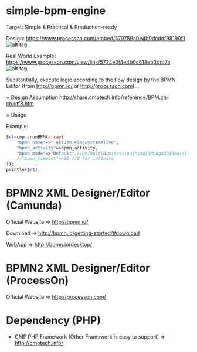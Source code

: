 # simple-bpm-engine

Target: Simple & Practical & Production-ready

Design: 
https://www.processon.com/embed/570759a0e4b0dcddf98190f1
![alt tag](https://www.processon.com/chart_image/5715ad55e4b0d89bd2587fa7.png)

Real World Example: 
https://www.processon.com/view/link/5724e3f4e4b0c618eb3dfd7a
![alt tag](https://www.processon.com/chart_image/572551a9e4b0c618eb3e5b3e.png)

Substantially, execute logic according to the flow design by the BPMN Editor (from http://bpmn.io/ or http://processon.com)...

= Design Assumption
http://share.cmptech.info/reference/BPM.zh-cn.utf8.htm

= Usage

Example:
```php
$rt=cmp::runBPM(array(
	"bpmn_name"=>"TestJob_PingSystemAlive",
	"bpmn_activity"=>bpmn_activity,
	"bpmn_mode"=>"Default",//Default|Orm|Session|Mysql|MongoDB|Redis|... , Default is Sessionless & Sync
	//"bpmn_timeout"=>30,//0 for infinite
));
println($rt);
```

# BPMN2 XML Designer/Editor  (Camunda)

Official Website => http://bpmn.io/

Download =>  http://bpmn.io/getting-started/#download

WebApp => http://bpmn.io/desktop/

# BPMN2 XML Designer/Editor  (ProcessOn)

Official Website => http://processon.com/

# Dependency (PHP)

* CMP PHP Framework (Other Framework is easy to support) => http://cmptech.info/




